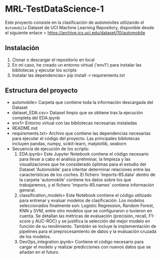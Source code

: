 # MRL-TestDataScience-1
Este proyecto consiste en la clasificación de automóviles utilizando el `Automobile` Dataset de UCI Machine Learning Repository, disponible desde el siguiente enlace > https://archive.ics.uci.edu/dataset/10/automobile

## Instalación
1. Clonar o descargar el repositorio en local
2. En mi caso, he creado un entorno virtual ('env1') para instalar las bibliotecas y ejecutar los scripts
3. Instalar las dependencias> pip install -r requirements.txt

## Estructura del proyecto

- automobile> Carpeta que contiene toda la información descargada del Dataset
- dataset_EDA.csv> Dataset limpio que se obtiene tras la ejecución completa del EDA.ipynb
- env1> Entorno virtual con las bibliotecas necesarias instaladas
- README.md
- requirements.txt> Archivo que contiene las dependencias necesarias para ejecutar el código del proyecto. Las principales bibliotecas incluyen pandas, numpy, scikit-learn, matplotlib, seaborn
- Secuencia de ejecución de los scripts:
    1. EDA.ipynb> Este Jupyter Notebook contiene el código necesario para llevar a cabo el análisis preliminar, la limpieza y las visualizaciones que he considerado óptimas para el estudio del Dataset 'Automobile' para intentar determinar relaciones entre las características de los coches.
    El fichero 'imports-85.data' dentro de la carpeta 'automobile' contiene los datos sobre los que trabajaremos, y el fichero 'imports-85.names' contiene información general.
    2. classification_models> Este Notebook contiene el código utilizado para entrenar y evaluar modelos de clasificación. Los modelos seleccionados finalmente son: Logistic Regression, Random Forest, KNN y SVM, entre otro modelos que se configuraron o tuvieron en cuenta. Se detallan las métricas de evaluación (precisión, recall, F1-score y AUC-ROC) y se justifica la selección del mejor modelo en función de su rendimiento. También se incluye la implementación de pipelines para el preprocesamiento de datos y la evaluación cruzada de los modelos.
    3. DevOps_integration.ipynb> Contiene el código necesario para cargar el modelo y realizar predicciones con nuevos datos que se añadan en el futuro.